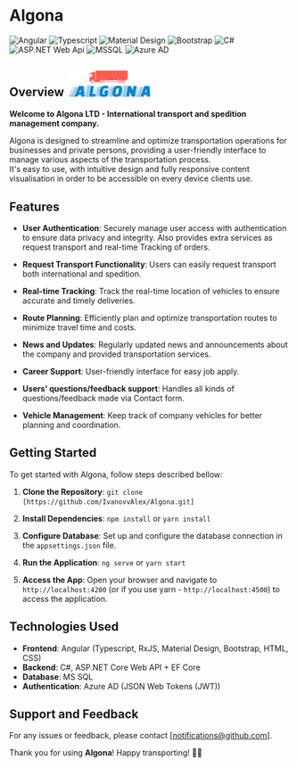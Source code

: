 # Algona

![Angular](https://img.shields.io/badge/Angular-DD0031?style=for-the-badge&logo=angular&logoColor=white)
![Typescript](https://img.shields.io/badge/TypeScript-007ACC?style=for-the-badge&logo=typescript&logoColor=white)
![Material Design](https://img.shields.io/badge/material%20design-757575?style=for-the-badge&logo=material%20design&logoColor=white)
![Bootstrap](https://img.shields.io/badge/Bootstrap-563D7C?style=for-the-badge&logo=bootstrap&logoColor=white)
![C#](https://img.shields.io/badge/C%23-239120?style=for-the-badge&logo=c-sharp&logoColor=white)
![ASP.NET Web Api](https://img.shields.io/badge/.NET-512BD4?style=for-the-badge&logo=dotnet&logoColor=white)
![MSSQL](https://img.shields.io/badge/Microsoft%20SQL%20Server-CC2927?style=for-the-badge&logo=microsoft%20sql%20server&logoColor=white)
![Azure AD](https://img.shields.io/badge/microsoft%20azure-0089D6?style=for-the-badge&logo=microsoft-azure&logoColor=white)     

## Overview <img src="Client/src/assets/logo-files/svg/logo-no-background.svg" width=150>

**Welcome to Algona LTD - International transport and spedition management company.**

Algona is designed to streamline and optimize transportation operations for businesses and private persons, providing a user-friendly interface to manage various aspects of the transportation process.    
It's easy to use, with intuitive design and fully responsive content visualisation in order to be accessible on every device clients use.

## Features

- **User Authentication**: Securely manage user access with authentication to ensure data privacy and integrity. Also provides extra services as request transport and real-time Tracking of orders.

- **Request Transport Functionality**: Users can easily request transport both international and spedition.  

- **Real-time Tracking**: Track the real-time location of vehicles to ensure accurate and timely deliveries.

- **Route Planning**: Efficiently plan and optimize transportation routes to minimize travel time and costs.

- **News and Updates**: Regularly updated news and announcements about the company and provided transportation services.

- **Career Support**: User-friendly interface for easy job apply.

- **Users' questions/feedback support**: Handles all kinds of questions/feedback made via Contact form.

- **Vehicle Management**: Keep track of company vehicles for better planning and coordination.

## Getting Started

To get started with Algona, follow steps described bellow:

1. **Clone the Repository**: `git clone [https://github.com/IvanovvAlex/Algona.git]`

2. **Install Dependencies**: `npm install` or `yarn install`

3. **Configure Database**: Set up and configure the database connection in the `appsettings.json` file.

4. **Run the Application**: `ng serve` or `yarn start`

5. **Access the App**: Open your browser and navigate to `http://localhost:4200`
(or if you use yarn - `http://localhost:4500`) to access the application.

## Technologies Used

- **Frontend**: Angular (Typescript, RxJS, Material Design, Bootstrap, HTML, CSS)
- **Backend**: C#, ASP.NET Core Web API + EF Core
- **Database**: MS SQL
- **Authentication**: Azure AD (JSON Web Tokens (JWT))

## Support and Feedback

For any issues or feedback, please contact [notifications@github.com].

Thank you for using **Algona**! Happy transporting! 🚚🌐
